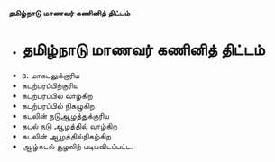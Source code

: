 **தமிழ்நாடு மாணவர் கணினித் திட்டம்**
- # தமிழ்நாடு மாணவர் கணினித் திட்டம்
- a. மாகடலுக்குரிய
- கடற்பரப்பிற்குரிய
- கடற்பரப்பில் வாழ்கிற
- கடற்பரப்பில் நிகழுகிற
- கடலின் நடுஆழத்துக்குரிய
- கடல் நடு ஆழத்தில் வாழ்கிற
- கடலின் ஆழத்தில்நிகழ்கிற
- ஆழ்கடல் சூழலிற் படியவிடப்பட்ட.

